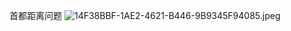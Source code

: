 首都距离问题
![14F38BBF-1AE2-4621-B446-9B9345F94085.jpeg](http://oss.zaqbest.com/i/2022/04/30/626d3360f3ba4.jpeg)